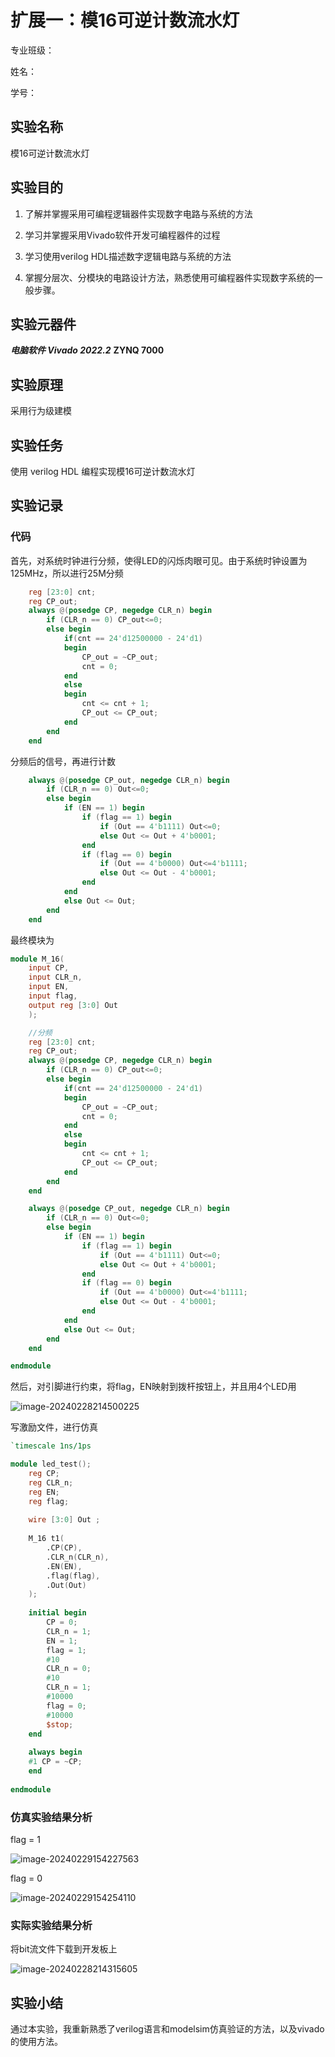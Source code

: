 # 扩展一：模16可逆计数流水灯

专业班级：

姓名：    

学号：     

## 实验名称

模16可逆计数流水灯

## 实验目的

1. 了解并掌握采用可编程逻辑器件实现数字电路与系统的方法

2. 学习并掌握采用Vivado软件开发可编程器件的过程

3. 学习使用verilog HDL描述数字逻辑电路与系统的方法

4. 掌握分层次、分模块的电路设计方法，熟悉使用可编程器件实现数字系统的一般步骤。

## 实验元器件

***电脑软件 Vivado 2022.2***
**ZYNQ 7000**

## 实验原理

采用行为级建模

## 实验任务

使用 verilog HDL 编程实现模16可逆计数流水灯

## 实验记录

### 代码

首先，对系统时钟进行分频，使得LED的闪烁肉眼可见。由于系统时钟设置为125MHz，所以进行25M分频

```verilog
    reg [23:0] cnt;
    reg CP_out;
    always @(posedge CP, negedge CLR_n) begin
        if (CLR_n == 0) CP_out<=0;
        else begin
            if(cnt == 24'd12500000 - 24'd1)
            begin
                CP_out = ~CP_out;
                cnt = 0;
            end
            else
            begin
                cnt <= cnt + 1;
                CP_out <= CP_out;
            end
        end
    end
```

分频后的信号，再进行计数

```verilog
	always @(posedge CP_out, negedge CLR_n) begin
        if (CLR_n == 0) Out<=0;
        else begin
            if (EN == 1) begin
                if (flag == 1) begin
                    if (Out == 4'b1111) Out<=0;
                    else Out <= Out + 4'b0001;
                end
                if (flag == 0) begin
                    if (Out == 4'b0000) Out<=4'b1111;
                    else Out <= Out - 4'b0001;
                end
            end
            else Out <= Out;
        end
    end
```

最终模块为

```verilog
module M_16(
    input CP,
    input CLR_n,
    input EN,
    input flag,
    output reg [3:0] Out
    );

    //分频
    reg [23:0] cnt;
    reg CP_out;
    always @(posedge CP, negedge CLR_n) begin
        if (CLR_n == 0) CP_out<=0;
        else begin
            if(cnt == 24'd12500000 - 24'd1)
            begin
                CP_out = ~CP_out;
                cnt = 0;
            end
            else
            begin
                cnt <= cnt + 1;
                CP_out <= CP_out;
            end
        end
    end

    always @(posedge CP_out, negedge CLR_n) begin
        if (CLR_n == 0) Out<=0;
        else begin
            if (EN == 1) begin
                if (flag == 1) begin
                    if (Out == 4'b1111) Out<=0;
                    else Out <= Out + 4'b0001;
                end
                if (flag == 0) begin
                    if (Out == 4'b0000) Out<=4'b1111;
                    else Out <= Out - 4'b0001;
                end
            end
            else Out <= Out;
        end
    end

endmodule
```

然后，对引脚进行约束，将flag，EN映射到拨杆按钮上，并且用4个LED用

![image-20240228214500225](https://cdn.jsdelivr.net/gh/SHR-sky/Picture@main/Pic/image-20240228214500225.png)

写激励文件，进行仿真

```verilog
`timescale 1ns/1ps 

module led_test();
    reg CP;
    reg CLR_n;
    reg EN;
    reg flag;
    
    wire [3:0] Out ;
    
    M_16 t1(
        .CP(CP),
        .CLR_n(CLR_n),
        .EN(EN),
        .flag(flag),
        .Out(Out)
    );
    
    initial begin
        CP = 0;
        CLR_n = 1;
        EN = 1;
        flag = 1;
        #10
		CLR_n = 0;
		#10
		CLR_n = 1;
        #10000
        flag = 0;
		#10000
        $stop;
    end
    
    always begin
    #1 CP = ~CP;
    end
   
endmodule
```



### 仿真实验结果分析

flag = 1


![image-20240229154227563](https://cdn.jsdelivr.net/gh/SHR-sky/Picture@main/Pic/image-20240229154227563.png)

flag = 0

![image-20240229154254110](https://cdn.jsdelivr.net/gh/SHR-sky/Picture@main/Pic/image-20240229154254110.png)



### 实际实验结果分析

将bit流文件下载到开发板上

![image-20240228214315605](https://cdn.jsdelivr.net/gh/SHR-sky/Picture@main/Pic/image-20240228214315605.png)


## 实验小结

通过本实验，我重新熟悉了verilog语言和modelsim仿真验证的方法，以及vivado的使用方法。